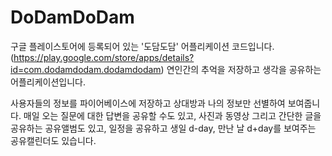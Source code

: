 # DoDamDoDam
구글 플레이스토어에 등록되어 있는 '도담도담' 어플리케이션 코드입니다. (https://play.google.com/store/apps/details?id=com.dodamdodam.dodamdodam)
연인간의 추억을 저장하고 생각을 공유하는 어플리케이션입니다.

사용자들의 정보를 파이어베이스에 저장하고 상대방과 나의 정보만 선별하여 보여줍니다.
매일 오는 질문에 대한 답변을 공유할 수도 있고,
사진과 동영상 그리고 간단한 글을 공유하는 공유앨범도 있고,
일정을 공유하고 생일 d-day, 만난 날 d+day를 보여주는 공유캘린더도 있습니다.

